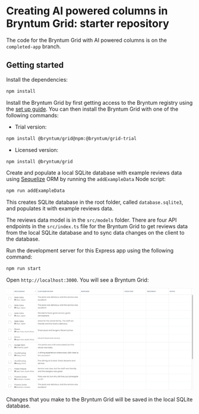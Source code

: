 # Creating AI powered columns in Bryntum Grid: starter repository

The code for the Bryntum Grid with AI powered columns is on the `completed-app` branch.

## Getting started

Install the dependencies:

```bash
npm install
```

Install the Bryntum Grid by first getting access to the Bryntum registry using the [set up guide](https://www.bryntum.com/docs/grid/guide/Grid/quick-start/javascript-npm#step-1---access-to-npm-registry). You can then install the Bryntum Grid with one of the following commands:

- Trial version:

```bash
npm install @bryntum/grid@npm:@bryntum/grid-trial
```

- Licensed version:

```bash
npm install @bryntum/grid
```

Create and populate a local SQLite database with example reviews data using [Sequelize](https://sequelize.org/) ORM by running the `addExampleData` Node script:

```bash
npm run addExampleData
```

This creates SQLite database in the root folder, called `database.sqlite3`, and populates it with example reviews data.

The reviews data model is in the `src/models` folder. There are four API endpoints in the `src/index.ts` file for the Bryntum Grid to get reviews data from the local SQLite database and to sync data changes on the client to the database.

Run the development server for this Express app using the following command:

```bash
npm run start
```

Open `http://localhost:3000`. You will see a Bryntum Grid:

![Initial app](./assets/bryntum-grid-intial.png)

Changes that you make to the Bryntum Grid will be saved in the local SQLite database.